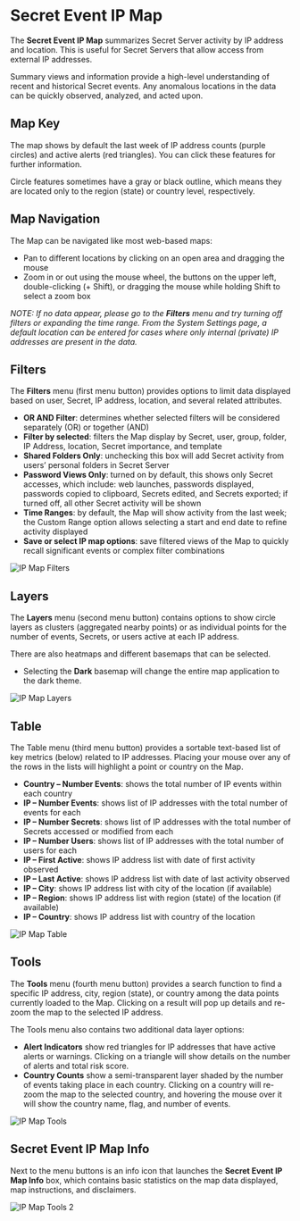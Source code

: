 [title]: # (Secret Event IP Map)
[tags]: # (Secret Server,Privileged Behavior Analytics,PBA,Operations,Secret Event IP Map)
[priority]: # (4060)

# Secret Event IP Map

The **Secret Event IP Map** summarizes Secret Server activity by IP address and location. This is useful for Secret Servers that allow access from external IP addresses.

Summary views and information provide a high-level understanding of recent and historical Secret events. Any anomalous locations in the data can be quickly observed, analyzed, and acted upon.

## Map Key

The map shows by default the last week of IP address counts (purple circles) and active alerts (red triangles). You can click these features for further information.

Circle features sometimes have a gray or black outline, which means they are located only to the region (state) or country level, respectively.

## Map Navigation

The Map can be navigated like most web-based maps:

* Pan to different locations by clicking on an open area and dragging the mouse
* Zoom in or out using the mouse wheel, the buttons on the upper left, double-clicking (+ Shift), or dragging the mouse while holding Shift to select a zoom box

*NOTE: If no data appear, please go to the **Filters** menu and try turning off filters or expanding the time range. From the System Settings page, a default location can be entered for cases where only internal (private) IP addresses are present in the data.*

## Filters

The **Filters** menu (first menu button) provides options to limit data displayed based on user, Secret, IP address, location, and several related attributes.

* **OR AND Filter**: determines whether selected filters will be considered separately (OR) or together (AND)
* **Filter by selected**: filters the Map display by Secret, user, group, folder, IP Address, location, Secret importance, and template
* **Shared Folders Only**: unchecking this box will add Secret activity from users’ personal folders in Secret Server
* **Password Views Only**: turned on by default, this shows only Secret accesses, which include: web launches, passwords displayed, passwords copied to clipboard, Secrets edited, and Secrets exported; if turned off, all other Secret activity will be shown
* **Time Ranges**: by default, the Map will show activity from the last week; the Custom Range option allows selecting a start and end date to refine activity displayed
* **Save or select IP map options**: save filtered views of the Map to quickly recall significant events or complex filter combinations

![IP Map Filters](images/41-ip-map.png)

## Layers

The **Layers** menu (second menu button) contains options to show circle layers as clusters (aggregated nearby points) or as individual points for the number of events, Secrets, or users active at each IP address.

There are also heatmaps and different basemaps that can be selected.

* Selecting the **Dark** basemap will change the entire map application to the dark theme.

![IP Map Layers](images/42-ip-layers.png)

## Table

The Table menu (third menu button) provides a sortable text-based list of key metrics (below) related to IP addresses.  Placing your mouse over any of the rows in the lists will highlight a point or country on the Map.

* **Country – Number Events**: shows the total number of IP events within each country
* **IP – Number Events**: shows list of IP addresses with the total number of events for each
* **IP – Number Secrets**: shows list of IP addresses with the total number of Secrets accessed or modified from each
* **IP – Number Users**: shows list of IP addresses with the total number of users for each
* **IP – First Active**: shows IP address list with date of first activity observed
* **IP – Last Active**: shows IP address list with date of last activity observed
* **IP – City**: shows IP address list with city of the location (if available)
* **IP – Region**: shows IP address list with region (state) of the location (if available)
* **IP – Country**: shows IP address list with country of the location

![IP Map Table](images/43-ip-table.png)

## Tools

The **Tools** menu (fourth menu button) provides a search function to find a specific IP address, city, region (state), or country among the data points currently loaded to the Map.  Clicking on a result will pop up details and re-zoom the map to the selected IP address.

The Tools menu also contains two additional data layer options:

* **Alert Indicators** show red triangles for IP addresses that have active alerts or warnings. Clicking on a triangle will show details on the number of alerts and total risk score.
* **Country Counts** show a semi-transparent layer shaded by the number of events taking place in each country. Clicking on a country will re-zoom the map to the selected country, and hovering the mouse over it will show the country name, flag, and number of events.

![IP Map Tools](images/44-ip-tools.png)

## Secret Event IP Map Info

Next to the menu buttons is an info icon that launches the **Secret Event IP Map Info** box, which contains basic statistics on the map data displayed, map instructions, and disclaimers.

![IP Map Tools 2](images/45-ip-tools-map.png)

